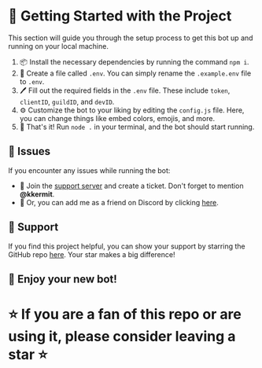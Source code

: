 <!--     ████████╗███████╗███████╗████████╗██╗███████╗██╗   ██╗
         ╚══██╔══╝██╔════╝██╔════╝╚══██╔══╝██║██╔════╝╚██╗ ██╔╝
            ██║   █████╗  ███████╗   ██║   ██║█████╗   ╚████╔╝
            ██║   ██╔══╝  ╚════██║   ██║   ██║██╔══╝    ╚██╔╝
            ██║   ███████╗███████║   ██║   ██║██║        ██║
            ╚═╝   ╚══════╝╚══════╝   ╚═╝   ╚═╝╚═╝        ╚═╝    -->

# 🚀 Getting Started with the Project

This section will guide you through the setup process to get this bot up and running on your local machine.

1. 📦 Install the necessary dependencies by running the command `npm i`.
2. 📄 Create a file called `.env`. You can simply rename the `.example.env` file to `.env`.
3. 🖊️ Fill out the required fields in the `.env` file. These include `token`, `clientID`, `guildID`, and `devID`.
4. ⚙️ Customize the bot to your liking by editing the `config.js` file. Here, you can change things like embed colors, emojis, and more.
5. 🎉 That's it! Run `node .` in your terminal, and the bot should start running.

## 🐛 Issues

If you encounter any issues while running the bot:

- 🎫 Join the [support server](https://discord.gg/dHZkSQBf3T) and create a ticket. Don't forget to mention **@kkermit**.
- 🤝 Or, you can add me as a friend on Discord by clicking [here](https://discord.com/users/526853643962679323).

## 💖 Support

If you find this project helpful, you can show your support by starring the GitHub repo [here](https://github.com/Kkkermit/Testify). Your star makes a big difference!

## 🎈 Enjoy your new bot!

# ⭐ If you are a fan of this repo or are using it, please consider leaving a star ⭐
